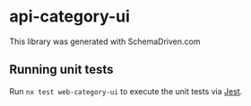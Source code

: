 
# api-category-ui

This library was generated with SchemaDriven.com

## Running unit tests

Run `nx test web-category-ui` to execute the unit tests via [Jest](https://jestjs.io).

